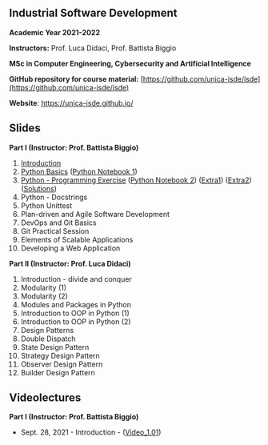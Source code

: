 ## Industrial Software Development
**Academic Year 2021-2022**

**Instructors:** Prof. Luca Didaci, Prof. Battista Biggio

**MSc in Computer Engineering, Cybersecurity and Artificial Intelligence**

**GitHub repository for course material:** [https://github.com/unica-isde/isde](https://github.com/unica-isde/isde)

**Website**: https://unica-isde.github.io/

## Slides
**Part I (Instructor: Prof. Battista Biggio)**

1. [Introduction](https://github.com/unica-isde/isde/blob/master/slides/01-Introduction.pdf) 
2. [Python Basics](https://github.com/unica-isde/isde/blob/master/slides/02-Python.pdf) ([Python Notebook 1](https://github.com/unica-isde/isde/blob/master/notebooks/lab01.ipynb)) 
3. [Python - Programming Exercise](https://github.com/unica-isde/isde/blob/master/slides/04-Python-MNIST.pdf) ([Python Notebook 2](https://github.com/unica-isde/isde/blob/master/notebooks/lab02.ipynb)) ([Extra1](https://github.com/unica-isde/isde/blob/master/programming-exercises/ISDe-programming-skills-01.pdf)) ([Extra2](https://github.com/unica-isde/isde/blob/master/programming-exercises/ISDe-programming-skills-02.pdf)) ([Solutions](https://github.com/unica-isde/isde/tree/master/src)) 
4. Python - Docstrings
5. Python Unittest
6. Plan-driven and Agile Software Development
7. DevOps and Git Basics
8. Git Practical Session
9. Elements of Scalable Applications
10. Developing a Web Application

**Part II (Instructor: Prof. Luca Didaci)**

1. Introduction - divide and conquer
2. Modularity (1)
3. Modularity (2)
4. Modules and Packages in Python
5. Introduction to OOP in Python (1)
6. Introduction to OOP in Python (2)
7. Design Patterns
8. Double Dispatch
9. State Design Pattern
10. Strategy Design Pattern
11. Observer Design Pattern
12. Builder Design Pattern

## Videolectures
**Part I (Instructor: Prof. Battista Biggio)**

- Sept. 28, 2021 - Introduction - ([Video\_1.01](https://unicadrsi.sharepoint.com/:v:/r/sites/MagistraleComputerEngineeringCybersecurityandAI1/Documenti%20condivisi/Industrial%20Software%20Development/Recordings/ISDe%20-%2027.9.2021-20210928_113559-Registrazione%20della%20riunione.mp4?csf=1&web=1&e=eGd6If))
